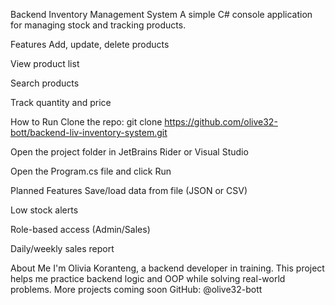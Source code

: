 Backend Inventory Management System
A simple C# console application for managing stock and tracking products.

Features
Add, update, delete products

View product list

Search products

Track quantity and price

 How to Run
Clone the repo:
git clone https://github.com/olive32-bott/backend-liv-inventory-system.git

Open the project folder in JetBrains Rider or Visual Studio

Open the Program.cs file and click Run

Planned Features
Save/load data from file (JSON or CSV)

Low stock alerts

Role-based access (Admin/Sales)

Daily/weekly sales report

About Me
I'm Olivia Koranteng, a backend developer in training.
This project helps me practice backend logic and OOP while solving real-world problems.
More projects coming soon
GitHub: @olive32-bott
